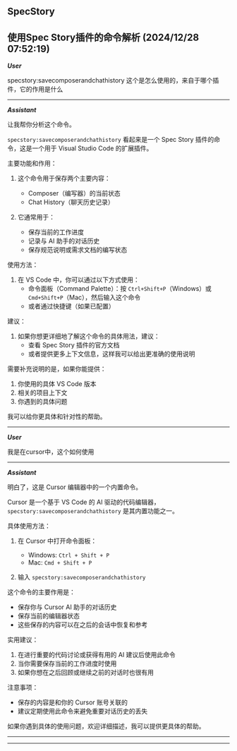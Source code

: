 ## SpecStory

## 使用Spec Story插件的命令解析 (2024/12/28 07:52:19)

_**User**_

specstory:savecomposerandchathistory
这个是怎么使用的，来自于哪个插件，它的作用是什么

---

_**Assistant**_

让我帮你分析这个命令。

`specstory:savecomposerandchathistory` 看起来是一个 Spec Story 插件的命令，这是一个用于 Visual Studio Code 的扩展插件。

主要功能和作用：
1. 这个命令用于保存两个主要内容：
   - Composer（编写器）的当前状态
   - Chat History（聊天历史记录）

2. 它通常用于：
   - 保存当前的工作进度
   - 记录与 AI 助手的对话历史
   - 保存规范说明或需求文档的编写状态

使用方法：
1. 在 VS Code 中，你可以通过以下方式使用：
   - 命令面板（Command Palette）：按 `Ctrl+Shift+P`（Windows）或 `Cmd+Shift+P`（Mac），然后输入这个命令
   - 或者通过快捷键（如果已配置）

建议：
1. 如果你想更详细地了解这个命令的具体用法，建议：
   - 查看 Spec Story 插件的官方文档
   - 或者提供更多上下文信息，这样我可以给出更准确的使用说明

需要补充说明的是，如果你能提供：
1. 你使用的具体 VS Code 版本
2. 相关的项目上下文
3. 你遇到的具体问题

我可以给你更具体和针对性的帮助。

---

_**User**_

我是在cursor中，这个如何使用

---

_**Assistant**_



明白了，这是 Cursor 编辑器中的一个内置命令。

Cursor 是一个基于 VS Code 的 AI 驱动的代码编辑器，`specstory:savecomposerandchathistory` 是其内置功能之一。

具体使用方法：

1. 在 Cursor 中打开命令面板：
   - Windows: `Ctrl + Shift + P`
   - Mac: `Cmd + Shift + P`

2. 输入 `specstory:savecomposerandchathistory`

这个命令的主要作用是：
- 保存你与 Cursor AI 助手的对话历史
- 保存当前的编辑器状态
- 这些保存的内容可以在之后的会话中恢复和参考

实用建议：
1. 在进行重要的代码讨论或获得有用的 AI 建议后使用此命令
2. 当你需要保存当前的工作进度时使用
3. 如果你想在之后回顾或继续之前的对话时也很有用

注意事项：
- 保存的内容是和你的 Cursor 账号关联的
- 建议定期使用此命令来避免重要对话历史的丢失

如果你遇到具体的使用问题，欢迎详细描述，我可以提供更具体的帮助。

---



---

